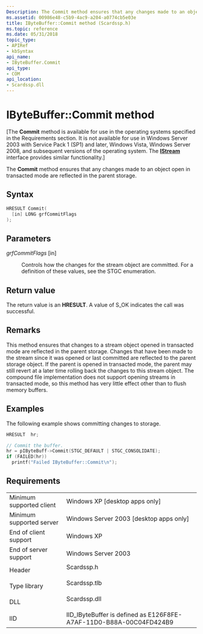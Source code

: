 ```yaml
---
Description: The Commit method ensures that any changes made to an object open in transacted mode are reflected in the parent storage.
ms.assetid: 00986e48-c5b9-4ac9-a204-a0774cb5e03e
title: IByteBuffer::Commit method (Scardssp.h)
ms.topic: reference
ms.date: 05/31/2018
topic_type: 
- APIRef
- kbSyntax
api_name: 
- IByteBuffer.Commit
api_type: 
- COM
api_location: 
- Scardssp.dll
---
```


# IByteBuffer::Commit method

\[The **Commit** method is available for use in the operating systems specified in the Requirements section. It is not available for use in Windows Server 2003 with Service Pack 1 (SP1) and later, Windows Vista, Windows Server 2008, and subsequent versions of the operating system. The [**IStream**](/windows/desktop/api/objidl/nn-objidl-istream) interface provides similar functionality.\]

The **Commit** method ensures that any changes made to an object open in transacted mode are reflected in the parent storage.

## Syntax


```C++
HRESULT Commit(
  [in] LONG grfCommitFlags
);
```



## Parameters

<dl> <dt>

*grfCommitFlags* \[in\]
</dt> <dd>

Controls how the changes for the stream object are committed. For a definition of these values, see the STGC enumeration.

</dd> </dl>

## Return value

The return value is an **HRESULT**. A value of S\_OK indicates the call was successful.

## Remarks

This method ensures that changes to a stream object opened in transacted mode are reflected in the parent storage. Changes that have been made to the stream since it was opened or last committed are reflected to the parent storage object. If the parent is opened in transacted mode, the parent may still revert at a later time rolling back the changes to this stream object. The compound file implementation does not support opening streams in transacted mode, so this method has very little effect other than to flush memory buffers.

## Examples

The following example shows committing changes to storage.


```C++
HRESULT  hr;

// Commit the buffer.
hr = pIByteBuff->Commit(STGC_DEFAULT | STGC_CONSOLIDATE);
if (FAILED(hr))
  printf("Failed IByteBuffer::Commit\n");
```



## Requirements



|                                     |                                                                                         |
|-------------------------------------|-----------------------------------------------------------------------------------------|
| Minimum supported client<br/> | Windows XP \[desktop apps only\]<br/>                                             |
| Minimum supported server<br/> | Windows Server 2003 \[desktop apps only\]<br/>                                    |
| End of client support<br/>    | Windows XP<br/>                                                                   |
| End of server support<br/>    | Windows Server 2003<br/>                                                          |
| Header<br/>                   | <dl> <dt>Scardssp.h</dt> </dl>   |
| Type library<br/>             | <dl> <dt>Scardssp.tlb</dt> </dl> |
| DLL<br/>                      | <dl> <dt>Scardssp.dll</dt> </dl> |
| IID<br/>                      | IID\_IByteBuffer is defined as E126F8FE-A7AF-11D0-B88A-00C04FD424B9<br/>          |



 

